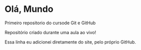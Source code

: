 # Olá, Mundo
 Primeiro repositorio do cursode Git e GitHub

Repositório criado durante uma aula ao vivo!

Essa linha eu adicionei diretamente do site, pelo próprio GitHub.
